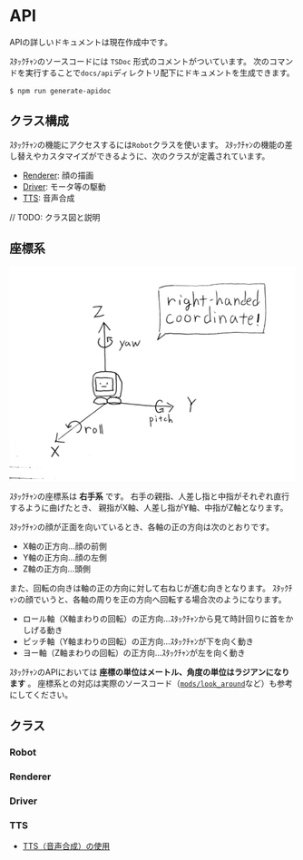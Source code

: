 # API

APIの詳しいドキュメントは現在作成中です。

ｽﾀｯｸﾁｬﾝのソースコードには `TSDoc` 形式のコメントがついています。
次のコマンドを実行することで`docs/api`ディレクトリ配下にドキュメントを生成できます。

```console
$ npm run generate-apidoc
```

## クラス構成

ｽﾀｯｸﾁｬﾝの機能にアクセスするには`Robot`クラスを使います。
ｽﾀｯｸﾁｬﾝの機能の差し替えやカスタマイズができるように、次のクラスが定義されています。

- [Renderer](#renderer): 顔の描画
- [Driver](#driver): モータ等の駆動
- [TTS](#tts): 音声合成

// TODO: クラス図と説明

## 座標系

![ｽﾀｯｸﾁｬﾝの座標系](./images/coordinate.jpg)

ｽﾀｯｸﾁｬﾝの座標系は __右手系__ です。
右手の親指、人差し指と中指がそれぞれ直行するように曲げたとき、
親指がX軸、人差し指がY軸、中指がZ軸となります。

ｽﾀｯｸﾁｬﾝの顔が正面を向いているとき、各軸の正の方向は次のとおりです。

- X軸の正方向…顔の前側
- Y軸の正方向…顔の左側
- Z軸の正方向…頭側

また、回転の向きは軸の正の方向に対して右ねじが進む向きとなります。
ｽﾀｯｸﾁｬﾝの顔でいうと、各軸の周りを正の方向へ回転する場合次のようになります。

- ロール軸（X軸まわりの回転）の正方向…ｽﾀｯｸﾁｬﾝから見て時計回りに首をかしげる動き
- ピッチ軸（Y軸まわりの回転）の正方向…ｽﾀｯｸﾁｬﾝが下を向く動き
- ヨー軸（Z軸まわりの回転）の正方向…ｽﾀｯｸﾁｬﾝが左を向く動き

ｽﾀｯｸﾁｬﾝのAPIにおいては __座標の単位はメートル、角度の単位はラジアンになります__ 。
座標系との対応は実際のソースコード（[`mods/look_around`](../mods/look_around/)など）も参考にしてください。

## クラス

### Robot

### Renderer

### Driver

### TTS

- [TTS（音声合成）の使用](./text-to-speech_ja.md)
